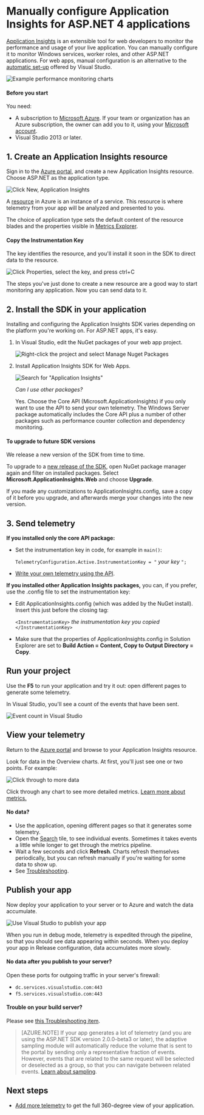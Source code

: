 <properties
	pageTitle="Application Insights for Windows services and worker roles | Microsoft Azure"
	description="Manually add the Application Insights SDK to your ASP.NET application to analyze usage, availability and performance."
	services="application-insights"
    documentationCenter=".net"
	authors="alancameronwills"
	manager="douge"/>

<tags
	ms.service="application-insights"
	ms.workload="tbd"
	ms.tgt_pltfrm="ibiza"
	ms.devlang="na"
	ms.topic="get-started-article"
	ms.date="11/01/2016"
	ms.author="awills"/>


# Manually configure Application Insights for ASP.NET 4 applications

[Application Insights](app-insights-overview.md) is an extensible tool for web developers to monitor the performance and usage of your live application. You can manually configure it to monitor Windows services, worker roles, and other ASP.NET applications. For web apps, manual configuration is an alternative to the [automatic set-up](app-insights-asp-net.md) offered by Visual Studio.

![Example performance monitoring charts](./media/app-insights-windows-services/10-perf.png)


#### Before you start

You need:

* A subscription to [Microsoft Azure](http://azure.com). If your team or organization has an Azure subscription, the owner can add you to it, using your [Microsoft account](http://live.com).
* Visual Studio 2013 or later.



## <a name="add"></a>1. Create an Application Insights resource

Sign in to the [Azure portal](https://portal.azure.com/), and create a new Application Insights resource. Choose ASP.NET as the application type.

![Click New, Application Insights](./media/app-insights-windows-services/01-new-asp.png)

A [resource](app-insights-resources-roles-access-control.md) in Azure is an instance of a service. This resource is where telemetry from your app will be analyzed and presented to you.

The choice of application type sets the default content of the resource blades and the properties visible in [Metrics Explorer](app-insights-metrics-explorer.md).

#### Copy the Instrumentation Key

The key identifies the resource, and you'll install it soon in the SDK to direct data to the resource.

![Click Properties, select the key, and press ctrl+C](./media/app-insights-windows-services/02-props-asp.png)

The steps you've just done to create a new resource are a good way to start monitoring any application. Now you can send data to it.

## <a name="sdk"></a>2. Install the SDK in your application

Installing and configuring the Application Insights SDK varies depending on the platform you're working on. For ASP.NET apps, it's easy.

1. In Visual Studio, edit the NuGet packages of your web app project.

    ![Right-click the project and select Manage Nuget Packages](./media/app-insights-windows-services/03-nuget.png)

2. Install Application Insights SDK for Web Apps.

    ![Search for "Application Insights"](./media/app-insights-windows-services/04-ai-nuget.png)

    *Can I use other packages?*

    Yes. Choose the Core API (Microsoft.ApplicationInsights) if you only want to use the API to send your own telemetry. The Windows Server package automatically includes the Core API plus a number of other packages such as performance counter collection and dependency monitoring. 

#### To upgrade to future SDK versions

We release a new version of the SDK from time to time.

To upgrade to a [new release of the SDK](https://github.com/Microsoft/ApplicationInsights-dotnet-server/releases/), open NuGet package manager again and filter on installed packages. Select **Microsoft.ApplicationInsights.Web** and choose **Upgrade**.

If you made any customizations to ApplicationInsights.config, save a copy of it before you upgrade, and afterwards merge your changes into the new version.


## 3. Send telemetry


**If you installed only the core API package:**

* Set the instrumentation key in code, for example in `main()`: 

    `TelemetryConfiguration.Active.InstrumentationKey = "` *your key* `";` 

* [Write your own telemetry using the API](app-insights-api-custom-events-metrics.md#ikey).


**If you installed other Application Insights packages,** you can, if you prefer, use the .config file to set the instrumentation key:

* Edit ApplicationInsights.config (which was added by the NuGet install). Insert this just before the closing tag:

    `<InstrumentationKey>` *the instrumentation key you copied* `</InstrumentationKey>`

* Make sure that the properties of ApplicationInsights.config in Solution Explorer are set to **Build Action = Content, Copy to Output Directory = Copy**.




## <a name="run"></a> Run your project

Use the **F5** to run your application and try it out: open different pages to generate some telemetry.

In Visual Studio, you'll see a count of the events that have been sent.

![Event count in Visual Studio](./media/app-insights-windows-services/appinsights-09eventcount.png)

## <a name="monitor"></a> View your telemetry

Return to the [Azure portal](https://portal.azure.com/) and browse to your Application Insights resource.


Look for data in the Overview charts. At first, you'll just see one or two points. For example:

![Click through to more data](./media/app-insights-windows-services/12-first-perf.png)

Click through any chart to see more detailed metrics. [Learn more about metrics.](app-insights-web-monitor-performance.md)

#### No data?

* Use the application, opening different pages so that it generates some telemetry.
* Open the [Search](app-insights-diagnostic-search.md) tile, to see individual events. Sometimes it takes events a little while longer to get through the metrics pipeline.
* Wait a few seconds and click **Refresh**. Charts refresh themselves periodically, but you can refresh manually if you're waiting for some data to show up.
* See [Troubleshooting](app-insights-troubleshoot-faq.md).

## Publish your app

Now deploy your application to your server or to Azure and watch the data accumulate.

![Use Visual Studio to publish your app](./media/app-insights-windows-services/15-publish.png)

When you run in debug mode, telemetry is expedited through the pipeline, so that you should see data appearing within seconds. When you deploy your app in Release configuration, data accumulates more slowly.

#### No data after you publish to your server?

Open these ports for outgoing traffic in your server's firewall:

+ `dc.services.visualstudio.com:443`
+ `f5.services.visualstudio.com:443`


#### Trouble on your build server?

Please see [this Troubleshooting item](app-insights-asp-net-troubleshoot-no-data.md#NuGetBuild).

> [AZURE.NOTE] If your app generates a lot of telemetry (and you are using the ASP.NET SDK version 2.0.0-beta3 or later), the adaptive sampling module will automatically reduce the volume that is sent to the portal by sending only a representative fraction of events. However, events that are related to the same request will be selected or deselected as a group, so that you can navigate between related events. 
> [Learn about sampling](app-insights-sampling.md).




## Next steps

* [Add more telemetry](app-insights-asp-net-more.md) to get the full 360-degree view of your application.



